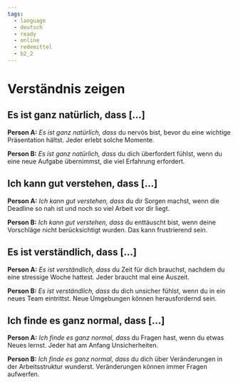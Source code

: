 ```yaml
---
tags:
  - language
  - deutsch
  - ready
  - online
  - redemittel
  - b2_2
---
```


# Verständnis zeigen

## Es ist ganz natürlich, dass [...]

**Person A:** _Es ist ganz natürlich, dass_ du nervös bist, bevor du eine wichtige Präsentation hältst. Jeder erlebt solche Momente.

**Person B:** _Es ist ganz natürlich, dass_ du dich überfordert fühlst, wenn du eine neue Aufgabe übernimmst, die viel Erfahrung erfordert.

## Ich kann gut verstehen, dass [...]

**Person A:** _Ich kann gut verstehen, dass_ du dir Sorgen machst, wenn die Deadline so nah ist und noch so viel Arbeit vor dir liegt.

**Person B:** _Ich kann gut verstehen, dass_ du enttäuscht bist, wenn deine Vorschläge nicht berücksichtigt wurden. Das kann frustrierend sein.

## Es ist verständlich, dass [...]

**Person A:** _Es ist verständlich, dass_ du Zeit für dich brauchst, nachdem du eine stressige Woche hattest. Jeder braucht mal eine Auszeit.

**Person B:** _Es ist verständlich, dass_ du dich unsicher fühlst, wenn du in ein neues Team eintrittst. Neue Umgebungen können herausfordernd sein.

## Ich finde es ganz normal, dass [...]

**Person A:** _Ich finde es ganz normal, dass_ du Fragen hast, wenn du etwas Neues lernst. Jeder hat am Anfang Unsicherheiten.

**Person B:** _Ich finde es ganz normal, dass_ du dich über Veränderungen in der Arbeitsstruktur wunderst. Veränderungen können immer Fragen aufwerfen.
